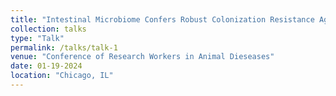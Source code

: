 ```yaml
---
title: "Intestinal Microbiome Confers Robust Colonization Resistance Against Necrotic Enteritis in Chickens"
collection: talks
type: "Talk"
permalink: /talks/talk-1
venue: "Conference of Research Workers in Animal Dieseases"
date: 01-19-2024
location: "Chicago, IL"
---
```



